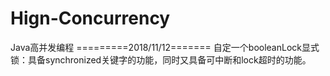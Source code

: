 # Hign-Concurrency
Java高并发编程
=========2018/11/12=======
 自定一个booleanLock显式锁：具备synchronized关键字的功能，同时又具备可中断和lock超时的功能。
